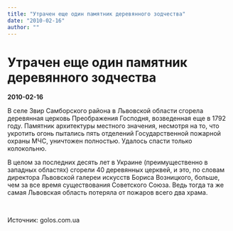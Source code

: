 ```yaml
---
title: "Утрачен еще один памятник деревянного зодчества"
date: "2010-02-16"
author: ""
---
```


# Утрачен еще один памятник деревянного зодчества

**2010-02-16** 

В селе Звир Самборского района в Львовской области сгорела деревянная церковь Преображения Господня, возведенная еще в 1792 году. Памятник архитектуры местного значения, несмотря на то, что укротить огонь пытались пять отделений Государственной пожарной охраны МЧС, уничтожен полностью. Удалось спасти только колокольню.

В целом за последних десять лет в Украине (преимущественно в западных областях) сгорели 40 деревянных церквей, и это, по словам директора Львовской галереи искусств Бориса Возницкого, больше, чем за все время существования Советского Союза. Ведь тогда та же самая Львовская область потеряла от пожаров всего два храма.

 

Источник: golos.com.ua